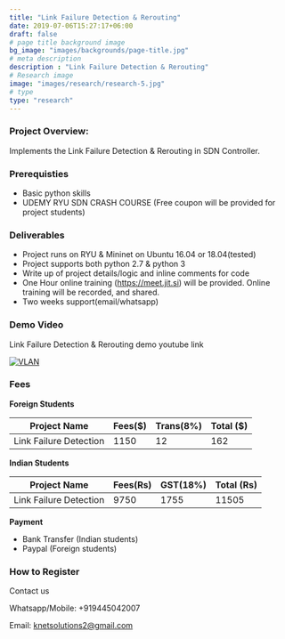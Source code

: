 ```yaml
---
title: "Link Failure Detection & Rerouting"
date: 2019-07-06T15:27:17+06:00
draft: false
# page title background image
bg_image: "images/backgrounds/page-title.jpg"
# meta description
description : "Link Failure Detection & Rerouting"
# Research image
image: "images/research/research-5.jpg"
# type
type: "research"
---
```




### Project Overview:

Implements the Link Failure Detection & Rerouting in SDN Controller.

### Prerequisties

* Basic python skills
* UDEMY RYU SDN CRASH COURSE (Free coupon will be provided for project students)

### Deliverables	
* Project runs on RYU & Mininet on Ubuntu 16.04 or 18.04(tested)
* Project supports both python 2.7 & python 3
* Write up of project details/logic  and inline comments for code
* One Hour online training (https://meet.jit.si) will be provided. Online training will be recorded, and  shared.
* Two weeks support(email/whatsapp)


### Demo Video

Link Failure Detection & Rerouting  demo youtube link

[![VLAN](https://img.youtube.com/vi/gL6z60SF9V4/0.jpg)](https://youtu.be/gL6z60SF9V4 "VLAN")


### Fees

**Foreign Students**

| Project Name         | Fees($) | Trans(8%) | Total ($)|
|----------------------|---------|-----------|-----------|
|Link Failure Detection     | 1150    |   12      | 162       |


**Indian Students**

| Project Name         | Fees(Rs) | GST(18%) | Total (Rs)|
|----------------------|---------|-----------|-----------|
|Link Failure Detection     | 9750     |   1755 |  11505 |

**Payment**

* Bank Transfer  (Indian students)
* Paypal (Foreign students)

### How to Register

Contact us

Whatsapp/Mobile: +919445042007

Email:  knetsolutions2@gmail.com